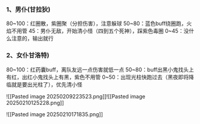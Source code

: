 ### 1、男仆(甘拉狄)
80~100：红圈散，紫圈聚（分担伤害），注意躲球
50~80：蓝色buff绕圈跑，火焰不用管
45：男仆无敌，开始清小怪（四到五个死神），踩紫色毒圈
0~45：没什么注意的，输出就行




### 2、女仆甘洛特)
80~100：红药囊buff，离队友远一点伤害就低一点
50~80：buff出黑小鬼找头上有红，出红小鬼找头上有黑，紫色不用管
0~50：出现光柱快跑过去（黑夜即将降临就是要出光柱了），优先清小怪


![[Pasted image 20250209223523.png]]![[Pasted image 20250210125228.png]]




![[Pasted image 20250210171835.png]]
